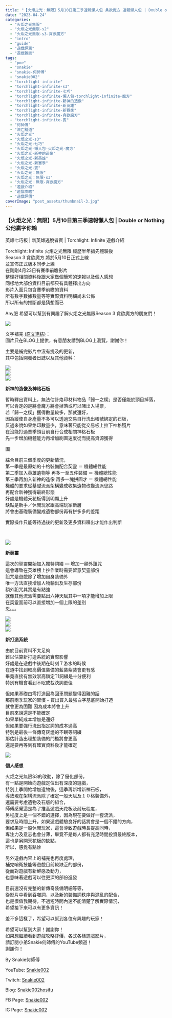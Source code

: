 ```yaml
---
title: "【火炬之光：無限】5月10日第三季速報懶人包 貪欲魔方 速報懶人包 | Double or Nothing 公他嬴字你輸 | 英雄七巧板 | 新英雄逃脫者賓 | Torchlight: Infinite 遊戲介紹"
date: "2023-04-24"
categories: 
  - "火炬之光無限"
  - "火炬之光無限-s2"
  - "火炬之光無限-s3-貪欲魔方"
  - "intro"
  - "guide"
  - "遊戲評測"
  - "遊戲雜談"
tags: 
  - "poe"
  - "snakie"
  - "snakie-何師傅"
  - "snakie002"
  - "torchlight-infinite"
  - "torchlight-infinite-s3"
  - "torchlight-infinite-七巧"
  - "torchlight-infinite-懶人包-torchlight-infinite-魔方"
  - "torchlight-infinite-新神的造像"
  - "torchlight-infinite-新英雄"
  - "torchlight-infinite-新賽季"
  - "torchlight-infinite-貪欲魔方"
  - "torchlight-infinite-賓"
  - "何師傅"
  - "流亡黯道"
  - "火炬之光"
  - "火炬之光-s3"
  - "火炬之光-七巧"
  - "火炬之光-懶人包-火炬之光-魔方"
  - "火炬之光-新神的造像"
  - "火炬之光-新英雄"
  - "火炬之光-新賽季"
  - "火炬之光-賓"
  - "火炬之光：無限"
  - "火炬之光：無限-s3"
  - "火炬之光：無限-貪欲魔方"
  - "遊戲介紹"
  - "遊戲攻略"
  - "遊戲評價"
coverImage: "post_assets/thumbnail-3.jpg"
---
```


### 【火炬之光：無限】5月10日第三季速報懶人包 | Double or Nothing 公他嬴字你輸  
英雄七巧板 | 新英雄逃脫者賓 | Torchlight: Infinite 遊戲介紹

  
Torchlight: Infinite 火炬之光無限 經歷半年搶先體驗後  
Season 3 貪欲魔方 將於5月10日正式上線  
並宣佈正式版本同步上線  
在剛剛4月23日有賽季前瞻影片  
整理好相關資料後跟大家做個簡短的速報以及個人感想  
同樣地大部份資料目前都只有具體釋出方向  
影片入面只包含賽季前瞻的資料  
所有數字數據數量等等實際資料明細尚未公佈  
所以所有的推斷都是猜想而已  

  
Any肥 希望可以幫到有興趣了解火炬之光無限Season 3 貪欲魔方的朋友們！  

  
![](post_assets/thumbnail-3-1024x576.jpg)  

  
文字補完 [(原文連結)](https://snakie002hosifu.blog/tlis3-live)：  
圖片只在BLOG上提供，有意朋友請到BLOG上瀏覽，謝謝你！  

  
主要是補完影片中沒有提及的更新，  
其中包括開發者日誌以及其他資料：  

  
![](post_assets/1-1024x576.jpg)  
![](post_assets/2-1024x576.jpg)  
![](post_assets/3-1024x576.jpg)  

  
**新神的造像及神格石板**  

  
暫時釋出資料上，無法估計烙印材料物品「歸一之楔」是否僅能於頭目掉落，  
可以肯定的是將會魔方將會掉落或可以賭出入場票，  
若「歸一之楔」獲得數量較多，那就還好，  
因為縱使自身產量不多可以透過交易自行洗出帳號綁定的石板，  
反過來說如果烙印數量少，意味著只能從交易板上拉下神格殘片  
在沒能打過賽季頭目前自行合成相關神格石板  
先一步增加機體能力再增加刷圖速度從而提高資源獲得  

  
圖  

  
綜合目前三個季度的更新情況，  
第一季是最原始的十格裝備配合契靈 ＝ 機體總性能  
第二季加入英雄遺物等 再多一至五件裝備 ＝ 機體總性能  
第三季再加入新神的造像 再多一塊拼圖才 ＝ 機體總性能  
機體的要求從基礎流派架構變成收集遺物改變流派思路  
再配合新神獲得最終形態  
好處是機體天花板得到明顯上升  
缺點是新手／休閒玩家跟高端玩家斷層  
將會由基礎裝備變成遺物部份再有拼多多的差距  

  
實際操作只能等待過後的更新及更多資料釋出才能作出判斷  

  
   

  
![](post_assets/4-1024x576.jpg)  

  
**新契靈**  

  
這次的契靈開始加入獨特詞綴 — 增加一額外詛咒  
這會導致在英雄榜上抄作業時需要留意契靈部份  
詛咒是遊戲除了增加自身裝備外  
唯一方法直接增加人物輸出及生存部份  
額外詛咒其實是有點強  
就像其他流派需要點出六神天賦其中一項才能增加上限  
在契靈面前可以直接增加一個上限的差別  
恩。。。  

  
![](post_assets/7-1024x576.jpg)  
![](post_assets/6-1024x576.jpg)  
![](post_assets/5-1024x576.jpg)  

  
**新打造系統**  

  
由於目前資料不太足夠  
難以估算新打造系統的實際影響  
好處是在遊戲中後期在時刻７游水的時候  
在道中找到較高價值裝備的藍裝紫裝會更有感  
畢竟直接有無效崇高鎖定T1詞綴是十分便利  
特別有機會看到不眠或裁決詞更佳  

  
但如果基礎由零打造因為回車問題變得困難的話  
那前兩季玩家的習慣 – 買出買入最強白字基底開始打造  
就會更為困難 因為成本將會上升  
目前來說還是不能確定  
如果單純成本增加是還好  
但如果要強行洗出指定詞的成本過高  
特別是最後一條傳奇灰燼的不眠等詞綴  
那估計造出理想裝備的門檻將會更高  
還是要再等到有確實資料後才能確定  

  
![](post_assets/8-1024x576.jpg)  

  
**個人感想**  

  
火炬之光無限S3的改動，除了優化部份，  
有一點是開始向遊戲定位出有深度的遊戲，  
特別上季開始增加遺物後，這季再新增新神石板，  
導致現在架構流派除了確定一般天賦及１０格裝備外，  
還需要考慮遺物及石版的組合，  
師傅感覺這是為了推高遊戲天花板及耐玩程度，  
另程度上是一個不錯的選擇，因為現在要做好一套流派，  
要求及時間上升，如果遊戲體驗良好的話將會是一個不錯的方向，  
但如果是一般休閒玩家，這會導致遊戲時長提高同時，  
專注力及意志也會分薄，畢竟不是每人都有充足時間投資最終版本，  
這也是另開天花板的缺點，  
所以，感覺有點妙  

  
另外遊戲內容上的補完也再度處理，  
補完哨衛技能等遊戲目前較缺乏的部份，  
從而對遊戲有新鮮感及動力，  
也意味著遊戲可以往更深的部份進發  

  
目前還沒有完整的新傳奇裝備明細等等，  
從影片中看到吞噬詞，以及新的裝備詞秩序與混亂的配合，  
也是很值我期待，不過短時間內還不能清楚了解實際情況，  
希望接下來可以有更多資訊！  

  
差不多這樣了，希望可以幫到各位有興趣的玩家！  

  
希望可以幫到大家！謝謝你！  
如果想繼續看到遊戲攻略評價，各式各樣遊戲影片，  
請訂閱小弟Snakie何師傅的YouTube頻道！  
謝謝你！  

  
By Snakie何師傅  

  
YouTube: [Snakie002](https://www.youtube.com/channel/UCDOMLG_RBSoqVHK3sIYJeLA)  

  
Twitch: [Snakie002](https://www.twitch.tv/snakie002/)  

  
Blog: [Snakie002hosifu](https://snakie002hosifu.blog/)  

  
FB Page: [Snakie002](https://www.facebook.com/Snakie002/)  

  
IG Page: [Snakie002](https://www.instagram.com/snakie002/)
